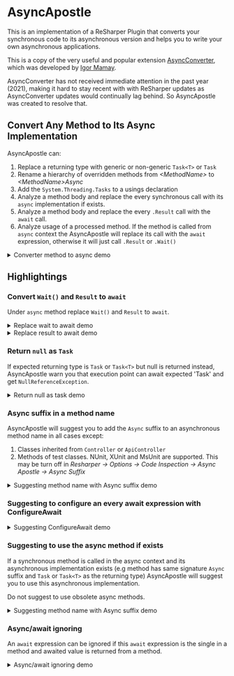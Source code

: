 # AsyncApostle

This is an implementation of a ReSharper Plugin that converts your synchronous code to its asynchronous version and helps you to write your own asynchronous applications.

This is a copy of the very useful and popular extension [AsyncConverter](https://github.com/BigBabay/AsyncConverter), which was developed by [Igor Mamay](https://github.com/BigBabay). 

AsyncConverter has not received immediate attention in the past year (2021), making it hard to stay recent with with ReSharper updates as AsyncConverter updates would continually lag behind. So AsyncApostle was created to resolve that.

## Convert Any Method to Its Async Implementation

AsyncApostle can:

1. Replace a returning type with generic or non-generic `Task<T>` or `Task`
2. Rename a hierarchy of overridden methods from _&lt;MethodName&gt;_ to _&lt;MethodName&gt;Async_
3. Add the `System.Threading.Tasks` to a usings declaration
4. Analyze a method body and replace the every synchronous call with its `async` implementation if exists.
5. Analyze a method body and replace the every `.Result` call with the `await` call.
6. Analyze usage of a processed method. If the method is called from `async` context the AsyncApostle will replace its call with the `await` expression, otherwise it will just call `.Result` or `.Wait()`

<details>
    <summary>Converter method to async demo</summary>

![Converter method to async](ReadMe/MethodToAsyncApostle.gif)
</details>

## Highlightings

### Convert `Wait()` and `Result` to `await`

Under `async` method replace `Wait()` and `Result` to `await`.

<details>
    <summary>Replace wait to await demo</summary>

![Replace wait to await](ReadMe/ReplaceWait.gif)
</details>

<details>
    <summary>Replace result to await demo</summary>

![Replace result to await](ReadMe/ReplaceResult.gif)
</details>

### Return `null` as `Task`

If expected returning type is `Task` or `Task<T>` but null is returned instead, AsyncApostle warn you that execution point can await expected 'Task' and get `NullReferenceException`.

<details>
    <summary>Return null as task demo</summary>

    ![Return null as task](ReadMe/ReturnNullAsTask.gif)
</details>

### Async suffix in a method name

AsyncApostle will suggest you to add the `Async` suffix to an asynchronous method name in all cases except:

1. Classes inherited from `Controller` or `ApiController`
2. Methods of test classes. NUnit, XUnit and MsUnit are supported. This may be turn off in _Resharper &rarr; Options &rarr; Code Inspection &rarr; Async Apostle &rarr; Async Suffix_

<details>
    <summary>Suggesting method name with Async suffix demo</summary>

![Suggesting method name with Async suffix](ReadMe/Naming.gif)
</details>

### Suggesting to configure an every await expression with ConfigureAwait

<details>
    <summary>Suggesting ConfigureAwait demo</summary>

![Suggesting ConfigureAwait](ReadMe/ConfigureAwait.gif)
</details>

### Suggesting to use the async method if exists

If a synchronous method is called in the async context and its asynchronous implementation exists (e.g method has same signature `Async` suffix and `Task` or `Task<T>` as the returning type) AsyncApostle will suggest you to use this asynchronous implementation.

Do not suggest to use obsolete async methods.

<details>
    <summary>Suggesting method name with Async suffix demo</summary>

![Suggesting method name with Async suffix](ReadMe/CanBeUseAsyncMethod.gif)
</details>

### Async/await ignoring

An `await` expression can be ignored if this `await` expression is the single in a method and awaited value is returned from a method.

<details>
    <summary>Async/await ignoring demo</summary>

![Async/await ignoring](ReadMe/AsyncAwaitMayBeElided.gif)
</details>
